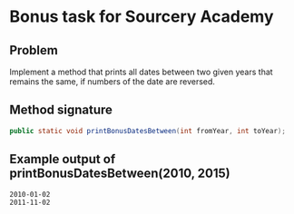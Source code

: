 # Bonus task for Sourcery Academy

## Problem

Implement a method that prints all dates between two given years that remains the same, if numbers of the date are reversed.

## Method signature

``` java
public static void printBonusDatesBetween(int fromYear, int toYear);
```

## Example output of printBonusDatesBetween(2010, 2015)

``` txt
2010-01-02  
2011-11-02
```
